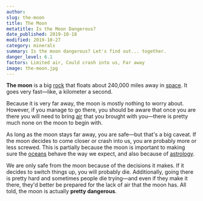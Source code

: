 ```yaml
---
author:
slug: the-moon
title: The Moon
metatitle: Is the Moon Dangerous?
date_published: 2019-10-18
modified: 2019-10-27
category: minerals
summary: Is the moon dangerous? Let's find out... together.
danger_level: 6.1
factors: Limited air, Could crash into us, Far away
image: the-moon.jpg
---
```


**The moon** is a big [rock](/minerals/rocks) that floats about 240,000 miles away in [space](/places/space). It goes very fast—like, a kilometer a second.

Because it is very far away, the moon is mostly nothing to worry about. However, if you manage to go there, you should be aware that once you are there you will need to bring [air](/minerals/air) that you brought with you—there is pretty much none on the moon to begin with.

As long as the moon stays far away, you are safe—but that's a big caveat. If the moon decides to come closer or crash into us, you are probably more or less screwed. This is partially because the moon is important to making sure the [oceans](/places/oceans) behave the way we expect, and also because of [astrology](/ideas/astrology).

We are only safe from the moon because of the decisions it makes. If it decides to switch things up, you will probably die. Additionally, going there is pretty hard and sometimes people die trying—and even if they make it there, they'd better be prepared for the lack of air that the moon has. All told, the moon is actually **pretty dangerous**.
